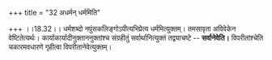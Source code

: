 +++
title = "32 अधर्मन् धर्ममिति"

+++
।।18.32।। धर्मशब्दो नपुंसकलिङ्गोऽपीत्यभिप्रेत्य धर्ममित्युक्तम्। तमसावृता
अविवेकेन वेष्टितेत्यर्थः। कार्याकार्यादीनुक्ताननुक्तांश्च संग्रहीतुं
सर्वार्थानित्युक्तं तद्व्याचष्टे -- **सर्वानेवेति।** विपरीतांश्चेति
चकारमवधारणे गृहीत्वा विपरीतानेवेत्युक्तम्।
